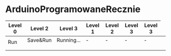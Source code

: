 # ArduinoProgramowaneRecznie
<table>
    <thead>
        <tr>
            <th>Level 0</th>
            <th>Level 2</th>
            <th>Level 3</th>
            <th>Level 1</th>
            <th>Level 2</th>
            <th>Level 3</th>
            <th>Level 3</th>
        </tr>
    </thead>
    <tbody>
        <tr>
            <td rowspan=3>Run</td>
            <td>Save&Run</td>
            <td>Running...</td>
            <td>-</td>
            <td>-</td>
            <td>-</td>
            <td>-</td>
        </tr>
        <tr>
            <td></td>
            <td></td>
            <td></td>
            <td></td>
            <td></td>
            <td></td>
            <td></td>
        </tr>
        <tr>
            <td></td>
            <td></td>
            <td></td>
            <td></td>
            <td></td>
            <td></td>
            <td></td>
        </tr>
        <tr>
            <td></td>
            <td></td>
            <td></td>
            <td></td>
            <td></td>
            <td></td>
            <td></td>
        </tr>
    </tbody>
</table>
